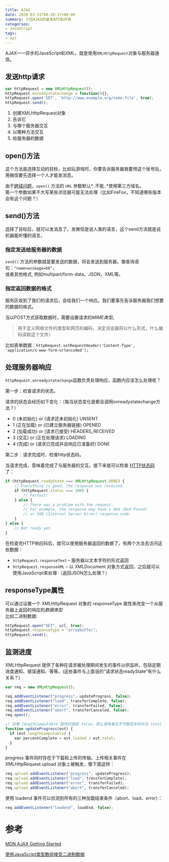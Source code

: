 ```yaml
---
title: AJAX
date: 2020-03-31T08:20:17+08:00
summary: 介绍AJAX的基本API和作用
categories:
- JavaScript
tags:
- api
---
```


AJAX——异步的JavaScript和XML，就是使用`XMLHttpRequest`对象与服务器通信。

## 发送http请求

```js
var httpRequest = new XMLHttpRequest();
httpRequest.onreadystatechange = function(){};
httpRequest.open('GET', 'http://www.example.org/some.file', true);
httpRequest.send();
```
1. 创建XMLHttpRequest对象
1. 告诉它
  1. 与哪个服务器交互
  1. 以哪种方法交互
  1. 给服务器的数据
 
## open()方法
这个方法是选择互动的目标，比如玩游戏时，你要告诉服务器我要用这个账号玩，用微信要先选择一个人才能发消息。

由于[跨域问题][cors]，`open()` 方法的 `URL` 参数默认*..不能..*使用第三方域名。  
第一个参数如果不大写某些浏览器可能无法处理（比如FireFox，不知道哪些版本会有这个问题？）  

## send()方法
选择了目标后，就可以发消息了。发微信是说人类的语言，这个send方法就是说机器能听懂的语言。

### 指定发送给服务器的数据
`send()` 方法的参数就是要发送的数据，将会发送到服务器。像查询语句：`"name=wss&age=66"`，  
或者其他格式, 例如multipart/form-data，JSON，XML等。

### 指定返回数据的格式
服务区收到了我们的请求后，会给我们一个响应。我们要事先告诉服务器我们想要的数据的格式。

当以POST方式获取数据时，需要设置请求的*MIME类型*。
> 用于定义网络文件的类型和网页的编码，决定浏览器将以什么形式、什么编码读取这个文件）   

比如表单数据：`httpRequest.setRequestHeader('Content-Type', 'application/x-www-form-urlencoded');`

## 处理服务器响应
`httpRequest.onreadystatechange`函数负责处理响应，函数内应该怎么处理呢？

第一步：检查请求的状态。

请求的状态会经历如下变化：（每当状态变化是都会调用onreadystatechange方法？）  
- 0 (未初始化) or (请求还未初始化) UNSENT
- 1 (正在加载) or (已建立服务器链接) OPENED
- 2 (加载成功) or (请求已接受) HEADERS_RECEIVED
- 3 (交互) or (正在处理请求) LOADING
- 4 (完成) or (请求已完成并且响应已准备好) DONE

第二步：请求完成时，检查http状态码。

当请求完成，意味着完成了与服务器的交互。接下来就可以检查 [HTTP状态码][http-state-code] 了：

```js
if (httpRequest.readyState === XMLHttpRequest.DONE) {
    // Everything is good, the response was received.
    if (httpRequest.status === 200) {
        // Perfect!
    } else {
        // There was a problem with the request.
        // For example, the response may have a 404 (Not Found)
        // or 500 (Internal Server Error) response code.
    }
} else {
    // Not ready yet.
}
```

在检查完HTTP响应码后，就可以使用服务器返回的数据了，有两个方法去访问这些数据：  
- `httpRequest.responseText` – 服务器以文本字符的形式返回  
- `httpRequest.responseXML` – 以 XMLDocument 对象方式返回，之后就可以使用JavaScript来处理
（返回JSON怎么处理？）

## responseType属性
可以通过设置一个 XMLHttpRequest 对象的 responseType 属性来改变一个从服务器上返回的响应的*数据类型*  
比如二进制数据:
```js
httpRequest.open("GET", url, true);
httpRequest.responseType = "arraybuffer";
httpRequest.send();
```

## 监测进度
XMLHttpRequest 提供了各种在请求被处理期间发生的事件以供监听。包括定期进度通知、错误通知，等等。(这些事件与上面说的“请求状态readyState”有什么关系？)

```js
var req = new XMLHttpRequest();

req.addEventListener("progress", updateProgress, false);
req.addEventListener("load", transferComplete, false);
req.addEventListener("error", transferFailed, false);
req.addEventListener("abort", transferCanceled, false);
req.open();

// 如果 lengthComputable 属性的值是 false，那么意味着总字节数是未知并且 total 的值为零。
function updateProgress(evt) {
  if (evt.lengthComputable) {
    var percentComplete = evt.loaded / evt.total;
  } 
}

```

progress 事件同时存在于下载和上传的传输。上传相关事件在 XMLHttpRequest.upload 对象上被触发，像下面这样：
```js
req.upload.addEventListener("progress", updateProgress);
req.upload.addEventListener("load", transferComplete);
req.upload.addEventListener("error", transferFailed);
req.upload.addEventListener("abort", transferCanceled);
```
使用 loadend 事件可以侦测到所有的三种加载结束条件（abort、load、error）：
```js
req.addEventListener("loadend", loadEnd, false);
```

# 参考

[MDN AJAX Getting Started](https://developer.mozilla.org/zh-CN/docs/Web/Guide/AJAX/Getting_Started)

[使用JavaScript类型数组接受二进制数据][BinaryData]


[BinaryData]:https://developer.mozilla.org/zh-CN/docs/Web/API/XMLHttpRequest/Sending_and_Receiving_Binary_Data
[http-state-code]:http://www.runoob.com/http/http-status-codes.html
[cors]:/2018/06/22/cors.html
